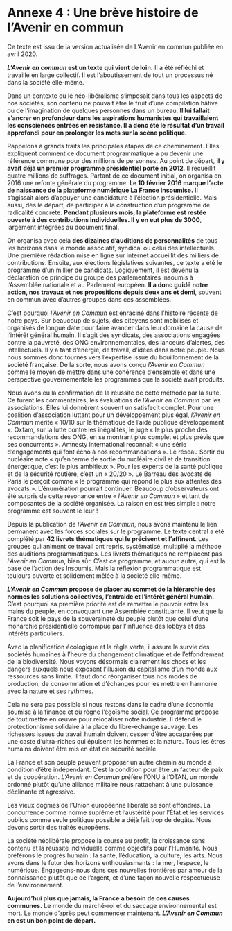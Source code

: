 # Annexe 4 : Une brève histoire de l’Avenir en commun

<div class="admonition warning">

Ce texte est issu de la version actualisée de L’Avenir en commun publiée
en avril 2020.

</div>

***L’Avenir en commun* est un texte qui vient de loin.** Il a été
réfléchi et travaillé en large collectif. Il est l’aboutissement de tout
un processus né dans la société elle-même.

Dans un contexte où le néo-libéralisme s’imposait dans tous les aspects
de nos sociétés, son contenu ne pouvait être le fruit d’une compilation
hâtive ou de l’imagination de quelques personnes dans un bureau. **Il
lui fallait s’ancrer en profondeur dans les aspirations humanistes qui
travaillaient les consciences entrées en résistance. Il a donc été le
résultat d’un travail approfondi pour en prolonger les mots sur la scène
politique.**

Rappelons à grands traits les principales étapes de ce cheminement.
Elles expliquent comment ce document programmatique a pu devenir une
référence commune pour des millions de personnes. Au point de départ,
**il y avait déjà un premier programme présidentiel porté en 2012**. Il
recueillit quatre millions de suffrages. Partant de ce document initial,
on organisa en 2016 une refonte générale du programme. **Le 10 février
2016 marque l’acte de naissance de la plateforme numérique La France
insoumise.** Il s’agissait alors d’appuyer une candidature à l’élection
présidentielle. Mais aussi, dès le départ, de participer à la
construction d’un programme de radicalité concrète. **Pendant plusieurs
mois, la plateforme est restée ouverte à des contributions
individuelles. Il y en eut plus de 3000**, largement intégrées au
document final.

On organisa avec cela **des dizaines d’auditions de personnalités** de
tous les horizons dans le monde associatif, syndical ou celui des
intellectuels. Une première rédaction mise en ligne sur internet
accueillit des milliers de contributions. Ensuite, aux élections
législatives suivantes, ce texte a été le programme d’un millier de
candidats. Logiquement, il est devenu la déclaration de principe du
groupe des parlementaires insoumis à l’Assemblée nationale et au
Parlement européen. **Il a donc guidé notre action, nos travaux et nos
propositions depuis deux ans et demi**, souvent en commun avec d’autres
groupes dans ces assemblées.

C’est pourquoi *l’Avenir en Commun* est enraciné dans l’histoire récente
de notre pays. Sur beaucoup de sujets, des citoyens sont mobilisés et
organisés de longue date pour faire avancer dans leur domaine la cause
de l’intérêt général humain. Il s’agit des syndicats, des associations
engagées contre la pauvreté, des ONG environnementales, des lanceurs
d’alertes, des intellectuels. Il y a tant d’énergie, de travail, d’idées
dans notre peuple. Nous nous sommes donc tournés vers l’expertise issue
du bouillonnement de la société française. De la sorte, nous avons conçu
*l’Avenir en Commun* comme le moyen de mettre dans une cohérence
d’ensemble et dans une perspective gouvernementale les programmes que la
société avait produits.

Nous avons eu la confirmation de la réussite de cette méthode par la
suite. Ce furent les commentaires, les évaluations de *l’Avenir en
Commun* par les associations. Elles lui donnèrent souvent un satisfecit
complet. Pour une coalition d’association luttant pour un développement
plus égal, *l’Avenir en Commun* mérite « 10/10 sur la thématique de
l’aide publique développement ». Oxfam, sur la lutte contre les
inégalités, le juge « le plus proche des recommandations des ONG, en se
montrant plus complet et plus prévis que ses concurrents ». Amnesty
international reconnaît « une série d’engagements qui font écho à nos
recommandations ». Le réseau Sortir du nucléaire note « qu’en terme de
sortie du nucléaire civil et de transition énergétique, c’est le plus
ambitieux ». Pour les experts de la santé publique et de la sécurité
routière, c’est un « 20/20 ». Le Barreau des avocats de Paris le perçoit
comme « le programme qui répond le plus aux attentes des avocats ».
L’énumération pourrait continuer. Beaucoup d’observateurs ont été
surpris de cette résonance entre « *l’Avenir en Commun* » et tant de
composantes de la société organisée. La raison en est très simple :
notre programme est souvent le leur !

Depuis la publication de *l’Avenir en Commun*, nous avons maintenu le
lien permanent avec les forces sociales sur le programme. Le texte
central a été complété par **42 livrets thématiques qui le précisent et
l’affinent**. Les groupes qui animent ce travail ont repris,
systématisé, multiplié la méthode des auditions programmatiques. Les
livrets thématiques ne remplacent pas *l’Avenir en Commun*, bien sûr.
C’est ce programme, et aucun autre, qui est la base de l’action des
Insoumis. Mais la réflexion programmatique est toujours ouverte et
solidement mêlée à la société elle-même.

***L’Avenir en Commun* propose de placer au sommet de la hiérarchie des
normes les solutions collectives, l’entraide et l’intérêt général
humain.** C’est pourquoi sa première priorité est de remettre le pouvoir
entre les mains du peuple, en convoquant une Assemblée constituante. Il
veut que la France soit le pays de la souveraineté du peuple plutôt que
celui d’une monarchie présidentielle corrompue par l’influence des
lobbys et des intérêts particuliers.

Avec la planification écologique et la règle verte, il assure la survie
des sociétés humaines à l’heure du changement climatique et de
l’effondrement de la biodiversité. Nous voyons désormais clairement les
chocs et les dangers auxquels nous exposent l’illusion du capitalisme
d’un monde aux ressources sans limite. Il faut donc réorganiser tous nos
modes de production, de consommation et d’échanges pour les mettre en
harmonie avec la nature et ses rythmes.

Cela ne sera pas possible si nous restons dans le cadre d’une économie
soumise à la finance et où règne l’égoïsme social. Ce programme propose
de tout mettre en œuvre pour relocaliser notre industrie. Il défend le
protectionnisme solidaire à la place du libre-échange sauvage. Les
richesses issues du travail humain doivent cesser d’être accaparées par
une caste d’ultra-riches qui épuisent les hommes et la nature. Tous les
êtres humains doivent être mis en état de sécurité sociale.

La France et son peuple peuvent proposer un autre chemin au monde à
condition d’être indépendant. C’est la condition pour être un facteur de
paix et de coopération. *L’Avenir en Commun* préfère l’ONU à l’OTAN, un
monde ordonné plutôt qu’une alliance militaire nous rattachant à une
puissance déclinante et agressive.

Les vieux dogmes de l’Union européenne libérale se sont effondrés. La
concurrence comme norme suprême et l’austérité pour l’État et les
services publics comme seule politique possible a déjà fait trop de
dégâts. Nous devons sortir des traités européens.

La société néolibérale propose la course au profit, la croissance sans
contenu et la réussite individuelle comme objectifs pour l’Humanité.
Nous préférons le progrès humain : la santé, l’éducation, la culture,
les arts. Nous avons dans le futur des horizons enthousiasmants : la
mer, l’espace, le numérique. Engageons-nous dans ces nouvelles
frontières par amour de la connaissance plutôt que de l’argent, et d’une
façon nouvelle respectueuse de l’environnement.

**Aujourd’hui plus que jamais, la France a besoin de ces causes
communes.** Le monde du marché-roi et du saccage environnemental est
mort. Le monde d’après peut commencer maintenant. ***L’Avenir en Commun*
en est un bon point de départ.**
